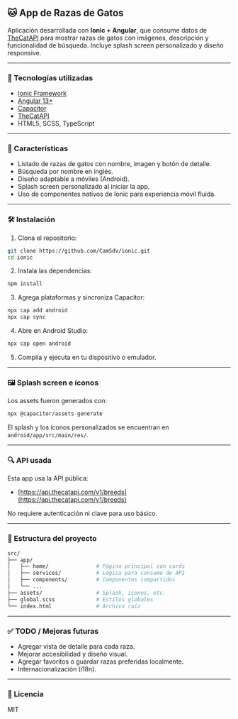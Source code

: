 ## 🐱 App de Razas de Gatos

Aplicación desarrollada con **Ionic + Angular**, que consume datos de [TheCatAPI](https://thecatapi.com/) para mostrar razas de gatos con imágenes, descripción y funcionalidad de búsqueda. Incluye splash screen personalizado y diseño responsive.

---

### 🚀 Tecnologías utilizadas

- [Ionic Framework](https://ionicframework.com/)
- [Angular 13+](https://angular.io/)
- [Capacitor](https://capacitorjs.com/)
- [TheCatAPI](https://thecatapi.com/)
- HTML5, SCSS, TypeScript

---

### 📲 Características

- Listado de razas de gatos con nombre, imagen y botón de detalle.
- Búsqueda por nombre en inglés.
- Diseño adaptable a móviles (Android).
- Splash screen personalizado al iniciar la app.
- Uso de componentes nativos de Ionic para experiencia móvil fluida.

---

### 🛠️ Instalación

1. Clona el repositorio:

```bash
git clone https://github.com/CamSdv/ionic.git
cd ionic
```

2. Instala las dependencias:

```bash
npm install
```

3. Agrega plataformas y sincroniza Capacitor:

```bash
npx cap add android
npx cap sync
```

4. Abre en Android Studio:

```bash
npx cap open android
```

5. Compila y ejecuta en tu dispositivo o emulador.

---

### 🖼️ Splash screen e íconos

Los assets fueron generados con:

```bash
npx @capacitor/assets generate
```

El splash y los íconos personalizados se encuentran en `android/app/src/main/res/`.

---

### 🔍 API usada

Esta app usa la API pública:

- [https://api.thecatapi.com/v1/breeds](https://api.thecatapi.com/v1/breeds)

No requiere autenticación ni clave para uso básico.

---

### 📁 Estructura del proyecto

```bash
src/
├── app/
│   ├── home/               # Página principal con cards
│   ├── services/           # Lógica para consumo de API
│   ├── components/         # Componentes compartidos
│   └── ...
├── assets/                 # Splash, iconos, etc.
├── global.scss             # Estilos globales
└── index.html              # Archivo raíz
```

---

### ✅ TODO / Mejoras futuras

- Agregar vista de detalle para cada raza.
- Mejorar accesibilidad y diseño visual.
- Agregar favoritos o guardar razas preferidas localmente.
- Internacionalización (i18n).

---

### 📄 Licencia

MIT

